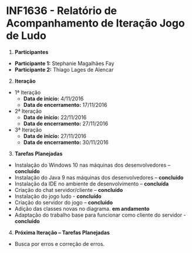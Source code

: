 # INF1636 - Relatório de Acompanhamento de Iteração Jogo de Ludo

1. __Participantes__
  * __Participante 1:__ Stephanie Magalhães Fay
  * __Participante 2:__ Thiago Lages de Alencar
 
2. __Iteração__
  * 1ª Iteração
    * __Data de início:__ 4/11/2016
    * __Data de encerramento:__ 17/11/2016
  * 2ª Iteração
    * __Data de início:__ 22/11/2016
    * __Data de encerramento:__ 27/11/2016
  * 3ª Iteração
    * __Data de início:__ 27/11/2016
    * __Data de encerramento:__ 30/11/2016
    
3. __Tarefas Planejadas__
  * Instalação do Windows 10 nas máquinas dos desenvolvedores – __concluído__
  * Instalação do Java 9 nas máquinas dos desenvolvedores – __concluído__
  * Instalação da IDE no ambiente de desenvolvimento – __concluída__
  * Criação do chat servidor/cliente – __concluído__
  * Instalação do jogo ludo - __concluído__
  * Criação do servidor do jogo – __concluido__
  * Adição das classes novas no diagrama. __em andamento__
  * Adaptação do trabalho base para funcionar como cliente do servidor - __concluido__
  
4. __Próxima Iteração – Tarefas Planejadas__
  * Busca por erros e correção de erros.
